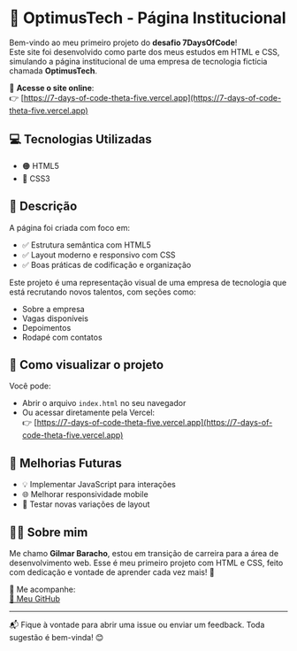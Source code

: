 # 🚀 OptimusTech - Página Institucional

Bem-vindo ao meu primeiro projeto do **desafio 7DaysOfCode**!  
Este site foi desenvolvido como parte dos meus estudos em HTML e CSS, simulando a página institucional de uma empresa de tecnologia fictícia chamada **OptimusTech**.


🔗 **Acesse o site online**:  
👉 [https://7-days-of-code-theta-five.vercel.app](https://7-days-of-code-theta-five.vercel.app)

## 💻 Tecnologias Utilizadas

- 🟠 HTML5  
- 🔵 CSS3

## 📄 Descrição

A página foi criada com foco em:

- ✅ Estrutura semântica com HTML5  
- ✅ Layout moderno e responsivo com CSS  
- ✅ Boas práticas de codificação e organização

Este projeto é uma representação visual de uma empresa de tecnologia que está recrutando novos talentos, com seções como:

- Sobre a empresa  
- Vagas disponíveis  
- Depoimentos  
- Rodapé com contatos



## 📁 Como visualizar o projeto

Você pode:

- Abrir o arquivo `index.html` no seu navegador  
- Ou acessar diretamente pela Vercel:  
  👉 [https://7-days-of-code-theta-five.vercel.app](https://7-days-of-code-theta-five.vercel.app)

## 🚧 Melhorias Futuras

- 💡 Implementar JavaScript para interações  
- 🌐 Melhorar responsividade mobile  
- 🎨 Testar novas variações de layout

## 🙋‍♂️ Sobre mim

Me chamo **Gilmar Baracho**, estou em transição de carreira para a área de desenvolvimento web. Esse é meu primeiro projeto com HTML e CSS, feito com dedicação e vontade de aprender cada vez mais! 💪

📌 Me acompanhe:  
[🔗 Meu GitHub](https://github.com/DEVGILMAR)

---

📬 Fique à vontade para abrir uma issue ou enviar um feedback. Toda sugestão é bem-vinda! 😊

